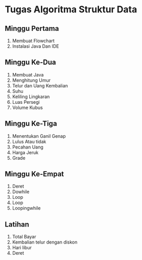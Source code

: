 # Tugas Algoritma Struktur Data

## Minggu Pertama 
1. Membuat Flowchart
2. Instalasi Java Dan IDE

## Minggu Ke-Dua
1. Membuat Java
2. Menghitung Umur
3. Telur dan Uang Kembalian
5. Suhu
6. Keliling Lingkaran
7. Luas Persegi
8. Volume Kubus

## Minggu Ke-Tiga
1. Menentukan Ganil Genap
2. Lulus Atau tidak
3. Pecahan Uang
4. Harga Jeruk
5. Grade

## Minggu Ke-Empat
1. Deret
2. Dowhile
3. Loop
4. Loop
5. Loopingwhile

## Latihan
1. Total Bayar
2. Kembalian telur dengan diskon
3. Hari libur
4. Deret